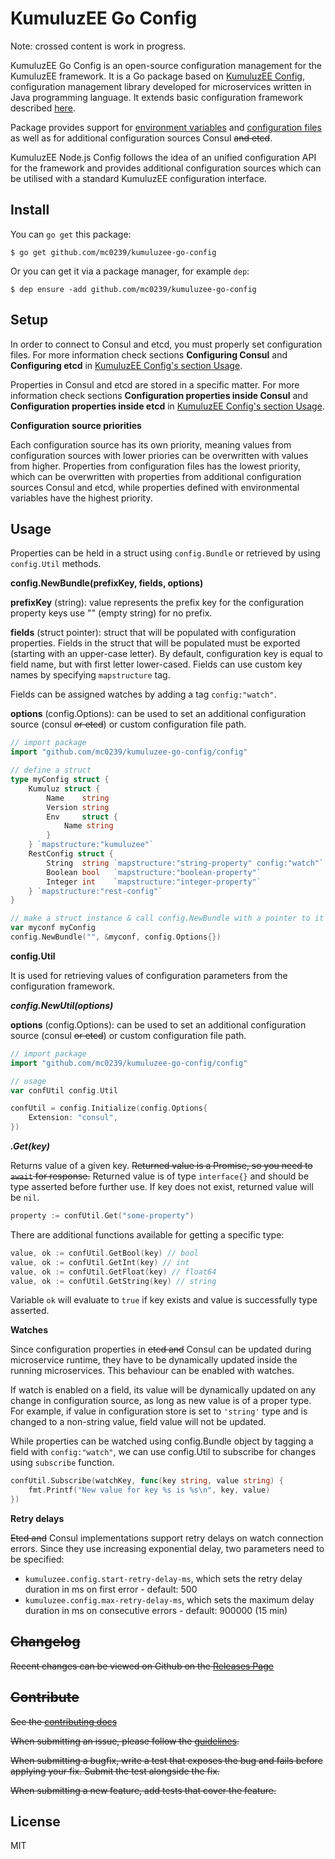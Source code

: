 # KumuluzEE Go Config

Note: crossed content is work in progress.

KumuluzEE Go Config is an open-source configuration management for the KumuluzEE framework. It is a Go package based on [KumuluzEE Config](https://github.com/kumuluz/kumuluzee-config), configuration management library developed for microservices written in Java programming language. It extends basic configuration framework described [here](https://github.com/kumuluz/kumuluzee/wiki/Configuration).

Package provides support for [environment variables](https://github.com/kumuluz/kumuluzee/wiki/Configuration#environment-variables) and [configuration files](https://github.com/kumuluz/kumuluzee/wiki/Configuration#configuration-files) as well as for additional configuration sources Consul <s>and etcd</s>.

KumuluzEE Node.js Config follows the idea of an unified configuration API for the framework and provides additional configuration sources which can be utilised with a standard KumuluzEE configuration interface.

## Install

You can `go get` this package:

```
$ go get github.com/mc0239/kumuluzee-go-config
```

Or you can get it via a package manager, for example `dep`:

```
$ dep ensure -add github.com/mc0239/kumuluzee-go-config
```

## Setup
In order to connect to Consul and etcd, you must properly set configuration files. For more information check sections **Configuring Consul** and **Configuring etcd**  in [KumuluzEE Config's section Usage](https://github.com/kumuluz/kumuluzee-config#usage).

Properties in Consul and etcd are stored in a specific matter. For more information check sections  **Configuration properties inside Consul** and **Configuration properties inside etcd** in [KumuluzEE Config's section Usage](https://github.com/kumuluz/kumuluzee-config#usage).


**Configuration source priorities**

Each configuration source has its own priority, meaning values from configuration sources with lower priories can be overwritten with values from higher. Properties from configuration files has the lowest priority, which can be overwritten with properties from additional configuration sources Consul and etcd, while properties defined with environmental variables have the highest priority.

## Usage

Properties can be held in a struct using `config.Bundle` or retrieved by using `config.Util` methods.

**config.NewBundle(prefixKey, fields, options)**

**prefixKey** (string): value represents the prefix key for the configuration property keys use "" (empty string) for no prefix.

**fields** (struct pointer): struct that will be populated with configuration properties. Fields in the struct that will be populated must be exported (starting with an upper-case letter). By default, configuration key is equal to field name, but with first letter lower-cased. Fields can use custom key names by specifying `mapstructure` tag.

Fields can be assigned watches by adding a tag `config:"watch"`.

**options** (config.Options): can be used to set an additional configuration source (consul <s>or etcd</s>) or custom configuration file path.

```go
// import package
import "github.com/mc0239/kumuluzee-go-config/config"

// define a struct
type myConfig struct {
    Kumuluz struct {
        Name    string
        Version string
        Env     struct {
            Name string
        }
    } `mapstructure:"kumuluzee"`
    RestConfig struct {
        String  string `mapstructure:"string-property" config:"watch"`
        Boolean bool   `mapstructure:"boolean-property"`
        Integer int    `mapstructure:"integer-property"`
    } `mapstructure:"rest-config"`
}

// make a struct instance & call config.NewBundle with a pointer to it
var myconf myConfig
config.NewBundle("", &myconf, config.Options{})
```

**config.Util**

It is used for retrieving values of configuration parameters from the configuration framework.

***config.NewUtil(options)***

**options** (config.Options): can be used to set an additional configuration source (consul <s>or etcd</s>) or custom configuration file path.

```go
// import package
import "github.com/mc0239/kumuluzee-go-config/config"

// usage
var confUtil config.Util

confUtil = config.Initialize(config.Options{
    Extension: "consul",
})
```

***.Get(key)***

Returns value of a given key. <s>Returned value is a Promise, so you need to `await` for response.</s>
Returned value is of type `interface{}` and should be type asserted before further use. If key does not exist, returned value will be `nil`.

```go
property := confUtil.Get("some-property")
```

There are additional functions available for getting a specific type:

```go
value, ok := confUtil.GetBool(key) // bool
value, ok := confUtil.GetInt(key) // int
value, ok := confUtil.GetFloat(key) // float64
value, ok := confUtil.GetString(key) // string
```

Variable `ok` will evaluate to `true` if key exists and value is successfully type asserted.

**Watches**

Since configuration properties in <s>etcd and</s> Consul can be updated during microservice runtime, they have to be dynamically updated inside the running microservices. This behaviour can be enabled with watches.

If watch is enabled on a field, its value will be dynamically updated on any change in configuration source, as long as new value is of a proper type. For example, if value in configuration store is set to `'string'` type and is changed to a non-string value, field value will not be updated.

While properties can be watched using config.Bundle object by tagging a field with `config:"watch"`, we can use config.Util to subscribe for changes using `subscribe` function.

```go
confUtil.Subscribe(watchKey, func(key string, value string) {
    fmt.Printf("New value for key %s is %s\n", key, value)
})
```

**Retry delays**

<s>Etcd and</s> Consul implementations support retry delays on watch connection errors. Since they use increasing exponential delay, two parameters need to be specified:

* `kumuluzee.config.start-retry-delay-ms`, which sets the retry delay duration in ms on first error - default: 500
* `kumuluzee.config.max-retry-delay-ms`, which sets the maximum delay duration in ms on consecutive errors - default: 900000 (15 min)

<s>

## Changelog

Recent changes can be viewed on Github on the [Releases Page](https://github.com/kumuluz/kumuluzee/releases)

## Contribute

See the [contributing docs](https://github.com/kumuluz/kumuluzee-nodejs-config/blob/master/CONTRIBUTING.md)

When submitting an issue, please follow the [guidelines](https://github.com/kumuluz/kumuluzee-nodejs-config/blob/master/CONTRIBUTING.md#bugs).

When submitting a bugfix, write a test that exposes the bug and fails before applying your fix. Submit the test alongside the fix.

When submitting a new feature, add tests that cover the feature.
</s>

## License

MIT

